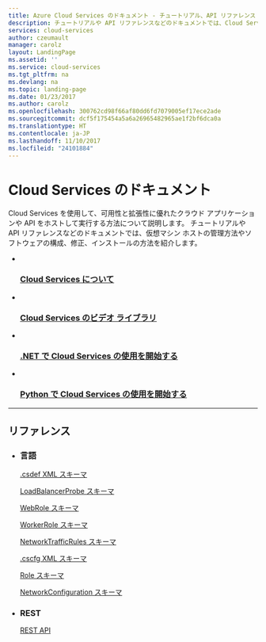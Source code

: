 ```yaml
---
title: Azure Cloud Services のドキュメント - チュートリアル、API リファレンス | Microsoft Docs
description: チュートリアルや API リファレンスなどのドキュメントでは、Cloud Services を使用して、可用性と拡張性に優れたクラウド アプリケーションや API をホストして実行する方法を紹介します。
services: cloud-services
author: czeumault
manager: carolz
layout: LandingPage
ms.assetid: ''
ms.service: cloud-services
ms.tgt_pltfrm: na
ms.devlang: na
ms.topic: landing-page
ms.date: 01/23/2017
ms.author: carolz
ms.openlocfilehash: 300762cd98f66af80dd6fd7079005ef17ece2ade
ms.sourcegitcommit: dcf5f175454a5a6a26965482965ae1f2bf6dca0a
ms.translationtype: HT
ms.contentlocale: ja-JP
ms.lasthandoff: 11/10/2017
ms.locfileid: "24101884"
---
```

# <a name="cloud-services-documentation"></a>Cloud Services のドキュメント

Cloud Services を使用して、可用性と拡張性に優れたクラウド アプリケーションや API をホストして実行する方法について説明します。  チュートリアルや API リファレンスなどのドキュメントでは、仮想マシン ホストの管理方法やソフトウェアの構成、修正、インストールの方法を紹介します。

<ul class="panelContent cardsFTitle">
    <li>
        <a href="https:/azure/cloud-services/cloud-services-choose-me">
        <div class="cardSize">
            <div class="cardPadding">
                <div class="card">
                    <div class="cardImageOuter">
                        <div class="cardImage">
                            <img src="media/index/cloud-services.svg" alt="" />
                        </div>
                    </div>
                    <div class="cardText">
                        <h3>Cloud Services について</h3>
                    </div>
                </div>
            </div>
        </div>
        </a>
    </li>
    <li>
        <a href="https://azure.microsoft.com/documentation/videos/index/?services=cloud-services">
        <div class="cardSize">
            <div class="cardPadding">
                <div class="card">
                    <div class="cardImageOuter">
                        <div class="cardImage">
                            <img src="media/index/video-library.svg" alt="" />
                        </div>
                    </div>
                    <div class="cardText">
                        <h3>Cloud Services のビデオ ライブラリ</h3>
                    </div>
                </div>
            </div>
        </div>
        </a>
    </li>
    <li>
        <a href="/azure/cloud-services/cloud-services-dotnet-get-started">
        <div class="cardSize">
            <div class="cardPadding">
                <div class="card">
                    <div class="cardImageOuter">
                        <div class="cardImage">
                            <img src="media/index/dotnet.svg" alt="" />
                        </div>
                    </div>
                    <div class="cardText">
                        <h3>.NET で Cloud Services の使用を開始する</h3>
                    </div>
                </div>
            </div>
        </div>
        </a>
    </li>
    <li>
        <a href="/azure/cloud-services/cloud-services-python-ptvs">
        <div class="cardSize">
            <div class="cardPadding">
                <div class="card">
                    <div class="cardImageOuter">
                        <div class="cardImage">
                            <img src="media/index/python.svg" alt="" />
                        </div>
                    </div>
                    <div class="cardText">
                        <h3>Python で Cloud Services の使用を開始する</h3>
                    </div>
                </div>
            </div>
        </div>
        </a>
    </li>
 </ul>

---

<h2>リファレンス</h2>
<ul class="panelContent cardsW">
    <li>
        <div class="cardSize">
            <div class="cardPadding">
                <div class="card">
                    <div class="cardText">
                        <h3>言語</h3>
                        <p><a href="/azure/cloud-services/schema-csdef-file">.csdef XML スキーマ</a></p>
                        <p><a href="/azure/cloud-services/schema-csdef-loadbalancerprobe">LoadBalancerProbe スキーマ</a></p>
                        <p><a href="/azure/cloud-services/schema-csdef-webrole">WebRole スキーマ</a></p>
                        <p><a href="/azure/cloud-services/schema-csdef-workerrole">WorkerRole スキーマ</a></p>
                        <p><a href="/azure/cloud-services/schema-csdef-networktrafficrules">NetworkTrafficRules スキーマ</a></p>
                        <p><a href="/azure/cloud-services/schema-cscfg-file">.cscfg XML スキーマ</a></p>
                        <p><a href="/azure/cloud-services/schema-cscfg-role">Role スキーマ</a></p>
                        <p><a href="/azure/cloud-services/schema-cscfg-networkconfiguration">NetworkConfiguration スキーマ</a></p>
                    </div>
                </div>
            </div>
        </div>
    </li>
    <li>
        <div class="cardSize">
            <div class="cardPadding">
                <div class="card">
                    <div class="cardText">
                        <h3>REST</h3>
                        <p><a href="/rest/api/compute/cloudservices">REST API</a></p>
                    </div>
                </div>
            </div>
        </div>
    </li>
</ul>
